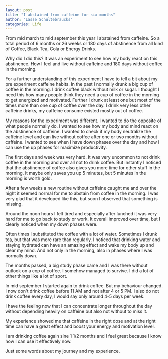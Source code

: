 ```yaml
---
layout: post
title: "I abstained from caffeine for six months"
author: "Lasse Schultebraucks"
categories: Life
---
```


From mid march to mid september this year I abstained from caffeine. So a total period of 6 months or 26 weeks or 180 days of abstinence from all kind of Coffee, Black Tea, Cola or Energy Drinks.

Why did I did this? It was an experiment to see how my body react on this abstinence. How I feel and live without caffeine and 180 days without coffee in the morning.

For a further understanding of this experiment I have to tell a bit about my pre experiment caffeine habits. 
In the past I normally drunk a big cup of coffee in the morning. I drink coffee black without milk or sugar. 
I thought I need this how many people think they need a cup of coffee in the morning to get energized and motivated.
Further I drunk at least one but most of the times more than one cup of coffee over the day. I drink very less other caffeine drinks, my caffeine consume existed mostly out of coffee.

My reasons for the experiment was different. 
I wanted to do the opposite of what people normally do. 
I wanted to see how my body and mind react on the abstinence of caffeine.
I wanted to check if my body neutralize the caffeine level and can live without coffee after one or two months without caffeine.
I wanted to see when I have down phases over the day and how I can use the up phases for maximize productivity.

The first days and week was very hard. It was very uncommon to not drink coffee in the morning and over all not to drink coffee. 
But instantly I noticed that the abstinence of coffee also gives you more time for other stuff in the morning. It maybe only saves you up 5 minutes, but 5 minutes in the morning is worth gold.

After a few weeks a new routine without caffeine caught me and over the night it seemed normal for me to abstain from coffee in the morning. I was very glad that it developed like this, but soon I observed that something is missing.

Around the noon hours I felt tired and especially after lunched it was very hard for me to go back to study or work. It overall improved over time, but I clearly noticed when my down phases were.

Often times I substituted the coffee with a lot of water. Sometimes I drunk tea, but that was more rare than regularly. I noticed that drinking water and staying hydrated can have an amazing effect and wake my body up and clear my mind. And not only in the morning, also in phases where I was normally down.

The months passed, a big study phase came and I was there without outlook on a cop of coffee. I somehow managed to survive. I did a lot of other things like a lot of sport.

In mid september I started again to drink coffee. But my behaviour changed. I now don't drink coffee before 11 AM and not after 4 or 5 PM. I also do not drink coffee every day, I would say only around 4-5 days per week.

I have the feeling now that I can concentrate longer throughout the day without depending heavily on caffeine but also not without to miss it.

My experience showed me that caffeine in the right dose and at the right time can have a great effect and boost your energy and motivation level. 

I am drinking coffee again sine 1 1/2 months and I feel great because I know how I can use it effectively now.

Just some words about my journey and my experience.
